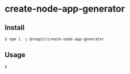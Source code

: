 # create-node-app-generator

## Install

```bash
$ npm i -g @reapit/create-node-app-generator
```

## Usage

```bash
$ 
```

